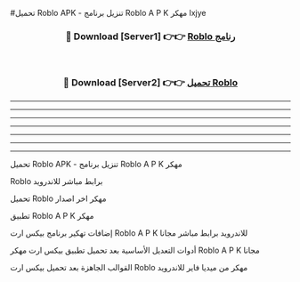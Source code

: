 #تحميل Roblo  APK - تنزيل برنامج Roblo  A P K مهكر lxjye 



<div align="center">
<h3>🔴 Download [Server1] 👉👉 <a href="https://apkdownload10.web.app/?title=Roblo ">Roblo  رنامج</a></h3><br>

<h3>🔴 Download [Server2] 👉👉 <a href="https://apkdownload10.web.app/?title=Roblo ">تحميل Roblo  </a></h3>
</div>


----------------------------------------------------------

----------------------------------------------------------

----------------------------------------------------------

----------------------------------------------------------

----------------------------------------------------------

----------------------------------------------------------

----------------------------------------------------------

تحميل Roblo  APK - تنزيل برنامج Roblo  A P K مهكر

Roblo  برابط مباشر للاندرويد

تحميل Roblo  مهكر اخر اصدار

تطبيق Roblo  A P K مهكر

إضافات تهكير برنامج بيكس ارت Roblo  A P K للاندرويد برابط مباشر مجانا

أدوات التعديل الأساسية بعد تحميل تطبيق بيكس ارت مهكر Roblo  A P K مجانا

القوالب الجاهزة بعد تحميل بيكس ارت Roblo  مهكر من ميديا فاير للاندرويد


